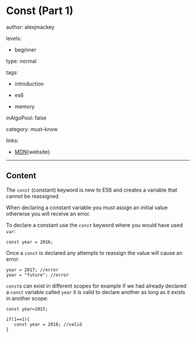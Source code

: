 # Const (Part 1)
author: alexjmackey

levels:

  - beginner

type: normal

tags:

  - introduction

  - es6

  - memory

inAlgoPool: false

category: must-know

links:

  - [MDN](https://developer.mozilla.org/en/docs/Web/JavaScript/Reference/Statements/const){website}

---
## Content

The *`const`* (constant) keyword is new to ES6 and creates a variable that cannot be reassigned.

When declaring a constant variable you must assign an initial value otherwise you
will receive an error.

To declare a constant use the *`const`* keyword where you would have used *`var`*:

```
const year = 2016;
```
Once a `const` is declared any attempts to reassign the value will cause an error:

```
year = 2017; //error
year = "future"; //error
```
`const`s can exist in different scopes for example if we had already declared a `const` variable called `year` it is valid to declare another as long as it exists in another scope:

```
const year=2015;

if(1==1){
   const year = 2016; //valid
}
```
